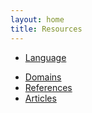 ```yaml
---
layout: home
title: Resources
---
```


* [Language](/resources/language/)
<!-- * [Discriminations](/resources/discriminations/) -->
* [Domains](/resources/domains/)
* [References](/resources/references/)
* [Articles](/resources/articles/)

